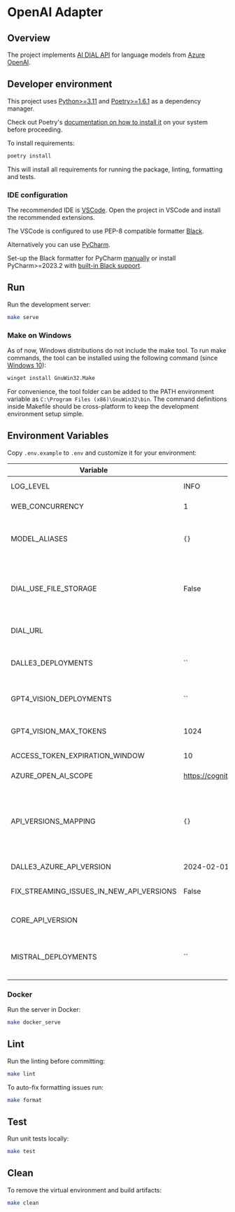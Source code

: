 # OpenAI Adapter

## Overview

The project implements [AI DIAL API](https://epam-rail.com/dial_api) for language models from [Azure OpenAI](https://learn.microsoft.com/en-us/azure/ai-services/openai/concepts/models).

## Developer environment

This project uses [Python>=3.11](https://www.python.org/downloads/) and [Poetry>=1.6.1](https://python-poetry.org/) as a dependency manager.

Check out Poetry's [documentation on how to install it](https://python-poetry.org/docs/#installation) on your system before proceeding.

To install requirements:

```sh
poetry install
```

This will install all requirements for running the package, linting, formatting and tests.

### IDE configuration

The recommended IDE is [VSCode](https://code.visualstudio.com/).
Open the project in VSCode and install the recommended extensions.

The VSCode is configured to use PEP-8 compatible formatter [Black](https://black.readthedocs.io/en/stable/index.html).

Alternatively you can use [PyCharm](https://www.jetbrains.com/pycharm/).

Set-up the Black formatter for PyCharm [manually](https://black.readthedocs.io/en/stable/integrations/editors.html#pycharm-intellij-idea) or
install PyCharm>=2023.2 with [built-in Black support](https://blog.jetbrains.com/pycharm/2023/07/2023-2/#black).

## Run

Run the development server:

```sh
make serve
```

### Make on Windows
As of now, Windows distributions do not include the make tool. To run make commands, the tool can be installed using
the following command (since [Windows 10](https://learn.microsoft.com/en-us/windows/package-manager/winget/)):
```sh
winget install GnuWin32.Make
```
For convenience, the tool folder can be added to the PATH environment variable as `C:\Program Files (x86)\GnuWin32\bin`.
The command definitions inside Makefile should be cross-platform to keep the development environment setup simple.

## Environment Variables

Copy `.env.example` to `.env` and customize it for your environment:

|Variable|Default|Description|
|---|---|---|
|LOG_LEVEL|INFO|Log level. Use DEBUG for dev purposes and INFO in prod|
|WEB_CONCURRENCY|1|Number of workers for the server|
|MODEL_ALIASES|`{}`|Mapping request's deployment_id to [model name of tiktoken](https://github.com/openai/tiktoken/blob/main/tiktoken/model.py) for correct calculate of tokens. Example: `{"gpt-35-turbo":"gpt-3.5-turbo-0301"}`|
|DIAL_USE_FILE_STORAGE|False|Save image model artifacts to DIAL File storage (DALL-E images are uploaded to the files storage and its base64 encodings are replaced with links to the storage)|
|DIAL_URL||URL of the core DIAL server (required when DIAL_USE_FILE_STORAGE=True)|
|DALLE3_DEPLOYMENTS|``|Comma-separated list of deployments that support DALL-E 3 API. Example: `dall-e-3,dalle3,dall-e`|
|GPT4_VISION_DEPLOYMENTS|``|Comma-separated list of deployments that support GPT-4V API. Example: `gpt-4-vision-preview,gpt-4-vision`|
|GPT4_VISION_MAX_TOKENS|1024|Default value of `max_tokens` parameter for GPT-4V when it wasn't provided in the request|
|ACCESS_TOKEN_EXPIRATION_WINDOW|10|Expiration window of access token in seconds|
|AZURE_OPEN_AI_SCOPE|https://cognitiveservices.azure.com/.default|Provided scope of access token to Azure OpenAI services|
|API_VERSIONS_MAPPING|`{}`|The mapping of versions API for requests to Azure OpenAI API. Example: `{"2023-03-15-preview": "2023-05-15", "": "2024-02-15-preview"}`. An empty key sets the default api version for the case when the user didn't pass it in the request|
|DALLE3_AZURE_API_VERSION|2024-02-01|The version API for requests to Azure DALL-E-3 API|
|FIX_STREAMING_ISSUES_IN_NEW_API_VERSIONS|False|Fixes issue with receiving the first chunk with an empty list of choices|
|CORE_API_VERSION||Supported value `0.6` to work with the old version of the file api|
|MISTRAL_DEPLOYMENTS|``|Comma-separated list of deployments that support Mistral Large Azure API. Example: `mistral-large-azure,mistral-large`|

### Docker

Run the server in Docker:

```sh
make docker_serve
```

## Lint

Run the linting before committing:

```sh
make lint
```

To auto-fix formatting issues run:

```sh
make format
```

## Test

Run unit tests locally:

```sh
make test
```

## Clean

To remove the virtual environment and build artifacts:

```sh
make clean
```
